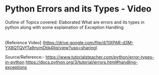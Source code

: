# Python Errors and its Types - Video
Outline of Topics covered:
Elaborated What are errors and its types in python along with some explaination of Exception Handling 
<br>
<br>
<br>
[Reference Video] (https://drive.google.com/file/d/1IXPAR-d3M-YX8QTQVfTa9nymDtik4lIq/view?usp=sharing)


Source/Reference:-
https://www.tutorialsteacher.com/python/error-types-in-python
https://docs.python.org/3/tutorial/errors.html#handling-exceptions
